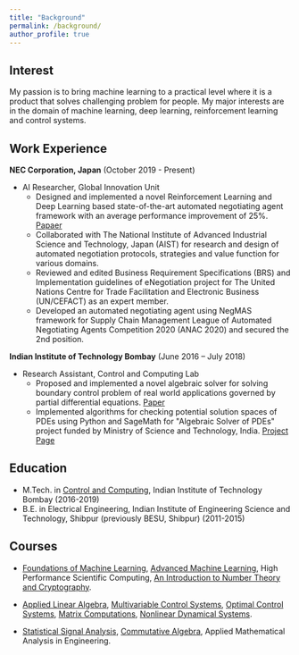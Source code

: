 ```yaml
---
title: "Background"
permalink: /background/
author_profile: true
---
```


Interest
------
My passion is to bring machine learning to a practical level where it is a product that solves challenging problem for people.
My major interests are in the domain of machine learning, deep learning, reinforcement learning and control systems.


Work Experience
------
**NEC Corporation, Japan**
(October 2019 - Present)

* AI Researcher, Global Innovation Unit
    * Designed and implemented a novel Reinforcement Learning and Deep Learning based state-of-the-art automated negotiating agent framework with an average performance improvement of 25%. [Papaer](https://dl.acm.org/doi/10.5555/3463952.3464087)
    * Collaborated with The National Institute of Advanced Industrial Science and Technology, Japan (AIST) for research and design of automated negotiation protocols, strategies and value function for various domains.
    * Reviewed and edited Business Requirement Specifications (BRS) and Implementation guidelines of eNegotiation project for The United Nations Centre for Trade Facilitation and Electronic Business (UN/CEFACT) as an expert member.
    * Developed an automated negotiating agent using NegMAS framework for Supply Chain Management League of Automated Negotiating Agents Competition 2020 (ANAC 2020) and secured the 2nd position.



**Indian Institute of Technology Bombay**
(June 2016 – July 2018)

* Research Assistant, Control and Computing Lab
    * Proposed and implemented a novel algebraic solver for solving boundary control problem of real world applications governed by partial differential equations. [Paper](https://www.ee.iitb.ac.in/~debasattam/papers/SIAMPD19_ayan.pdf)
    * Implemented algorithms for checking potential solution spaces of PDEs using Python and SageMath for "Algebraic Solver of PDEs" project funded by Ministry of Science and Technology, India. [Project Page](https://www.ee.iitb.ac.in/~debasattam/ASOP.html)




Education
-----
* M.Tech. in [Control and Computing](https://www.ee.iitb.ac.in/~ccgroup/), Indian Institute of Technology Bombay (2016-2019)
* B.E. in Electrical Engineering, Indian Institute of Engineering Science and Technology, Shibpur (previously BESU, Shibpur) (2011-2015)



Courses
-----
* [Foundations of Machine Learning](https://www.cse.iitb.ac.in/~cs725/),
  [Advanced Machine Learning](https://www.cse.iitb.ac.in/~sunita/cs726/),
  High Performance Scientific Computing,
  [An Introduction to Number Theory and Cryptography](https://www.ee.iitb.ac.in/~sarva/courses/EE720/Spring2018.html).

* [Applied Linear Algebra](https://www.ee.iitb.ac.in/~debasattam/ee635.html),
 [Multivariable Control Systems](https://www.ee.iitb.ac.in/~dc/EE640/),
 [Optimal Control Systems](https://www.ee.iitb.ac.in/~dc/EE622/),
 [Matrix Computations](https://www.ee.iitb.ac.in/web/academics/courses/EE636),
 [Nonlinear Dynamical Systems](https://www.ee.iitb.ac.in/~dc/EE613/).

* [Statistical Signal Analysis](https://www.ee.iitb.ac.in/~jayakrishnan.nair/courses/Autumn17-EE601/),
 [Commutative Algebra](http://www.math.iitb.ac.in/~srg/Lecnotes/afspune_des.html),
  Applied Mathematical Analysis in Engineering.
